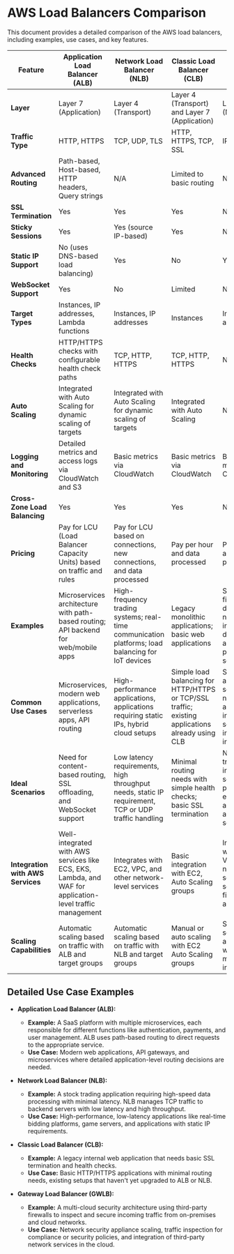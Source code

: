 # AWS Load Balancers Comparison

This document provides a detailed comparison of the AWS load balancers, including examples, use cases, and key features.

| **Feature**                      | **Application Load Balancer (ALB)**                                                                                       | **Network Load Balancer (NLB)**                                                                                            | **Classic Load Balancer (CLB)**                                                                            | **Gateway Load Balancer (GWLB)**                                                                                               |
|----------------------------------|---------------------------------------------------------------------------------------------------------------------------|-----------------------------------------------------------------------------------------------------------------------------|-------------------------------------------------------------------------------------------------------------------------------|-------------------------------------------------------------------------------------------------------------------------------|
| **Layer**                        | Layer 7 (Application)                                                                                                     | Layer 4 (Transport)                                                                                                         | Layer 4 (Transport) and Layer 7 (Application)                                                                                | Layer 3 (Network)                                                                                                             |
| **Traffic Type**                 | HTTP, HTTPS                                                                                                                | TCP, UDP, TLS                                                                                                               | HTTP, HTTPS, TCP, SSL                                                                                                         | IP traffic                                                                                                                     |
| **Advanced Routing**             | Path-based, Host-based, HTTP headers, Query strings                                                                       | N/A                                                                                                                         | Limited to basic routing                                                                                                      | N/A                                                                                                                           |
| **SSL Termination**              | Yes                                                                                                                        | Yes                                                                                                                         | Yes                                                                                                                           | N/A                                                                                                                           |
| **Sticky Sessions**              | Yes                                                                                                                        | Yes (source IP-based)                                                                                                       | Yes                                                                                                                           | N/A                                                                                                                           |
| **Static IP Support**            | No (uses DNS-based load balancing)                                                                                         | Yes                                                                                                                         | No                                                                                                                            | Yes                                                                                                                           |
| **WebSocket Support**            | Yes                                                                                                                        | No                                                                                                                          | Limited                                                                                                                       | N/A                                                                                                                           |
| **Target Types**                 | Instances, IP addresses, Lambda functions                                                                                 | Instances, IP addresses                                                                                                     | Instances                                                                                                                    | Instances, IP addresses                                                                                                       |
| **Health Checks**                | HTTP/HTTPS checks with configurable health check paths                                                                    | TCP, HTTP, HTTPS                                                                                                            | TCP, HTTP, HTTPS                                                                                                              | N/A                                                                                                                           |
| **Auto Scaling**                 | Integrated with Auto Scaling for dynamic scaling of targets                                                               | Integrated with Auto Scaling for dynamic scaling of targets                                                                 | Integrated with Auto Scaling                                                                                                | N/A                                                                                                                           |
| **Logging and Monitoring**       | Detailed metrics and access logs via CloudWatch and S3                                                                     | Basic metrics via CloudWatch                                                                                                | Basic metrics via CloudWatch                                                                                                 | Basic metrics via CloudWatch                                                                                                  |
| **Cross-Zone Load Balancing**    | Yes                                                                                                                        | Yes                                                                                                                         | Yes                                                                                                                           | N/A                                                                                                                           |
| **Pricing**                      | Pay for LCU (Load Balancer Capacity Units) based on traffic and rules                                                     | Pay for LCU based on connections, new connections, and data processed                                                       | Pay per hour and data processed                                                                                               | Pay per hour and data processed                                                                                               |
| **Examples**                     | Microservices architecture with path-based routing; API backend for web/mobile apps                                       | High-frequency trading systems; real-time communication platforms; load balancing for IoT devices                          | Legacy monolithic applications; basic web applications                                                                       | Scalable firewall deployment; network intrusion detection and prevention setups                                               |
| **Common Use Cases**             | Microservices, modern web applications, serverless apps, API routing                                                      | High-performance applications, applications requiring static IPs, hybrid cloud setups                                       | Simple load balancing for HTTP/HTTPS or TCP/SSL traffic; existing applications already using CLB                             | Security appliance scaling, network appliance integration, seamless inline traffic inspection                                 |
| **Ideal Scenarios**              | Need for content-based routing, SSL offloading, and WebSocket support                                                     | Low latency requirements, high throughput needs, static IP requirement, TCP or UDP traffic handling                         | Minimal routing needs with simple health checks; basic SSL termination                                                       | Network traffic inspection, security policy enforcement, and appliance scaling                                                |
| **Integration with AWS Services**| Well-integrated with AWS services like ECS, EKS, Lambda, and WAF for application-level traffic management                 | Integrates with EC2, VPC, and other network-level services                                                                 | Basic integration with EC2, Auto Scaling groups                                                                              | Integrates with EC2, VPC, and network security services like firewall appliances                                              |
| **Scaling Capabilities**         | Automatic scaling based on traffic with ALB and target groups                                                             | Automatic scaling based on traffic with NLB and target groups                                                              | Manual or auto scaling with EC2 Auto Scaling groups                                                                          | Scaling of security appliances without manual intervention                                                                    |

## Detailed Use Case Examples

- **Application Load Balancer (ALB):**
  - **Example:** A SaaS platform with multiple microservices, each responsible for different functions like authentication, payments, and user management. ALB uses path-based routing to direct requests to the appropriate service.
  - **Use Case:** Modern web applications, API gateways, and microservices where detailed application-level routing decisions are needed.

- **Network Load Balancer (NLB):**
  - **Example:** A stock trading application requiring high-speed data processing with minimal latency. NLB manages TCP traffic to backend servers with low latency and high throughput.
  - **Use Case:** High-performance, low-latency applications like real-time bidding platforms, game servers, and applications with static IP requirements.

- **Classic Load Balancer (CLB):**
  - **Example:** A legacy internal web application that needs basic SSL termination and health checks.
  - **Use Case:** Basic HTTP/HTTPS applications with minimal routing needs, existing setups that haven't yet upgraded to ALB or NLB.

- **Gateway Load Balancer (GWLB):**
  - **Example:** A multi-cloud security architecture using third-party firewalls to inspect and secure incoming traffic from on-premises and cloud networks.
  - **Use Case:** Network security appliance scaling, traffic inspection for compliance or security policies, and integration of third-party network services in the cloud.
